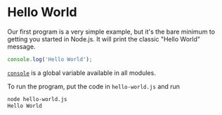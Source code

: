 # Hello World

Our first program is a very simple example, but it's the bare minimum to getting you started
in Node.js. It will print the classic "Hello World" message.

```js
console.log('Hello World');
```

[`console`](https://nodejs.org/api/console.html) is a global variable available in all modules.

To run the program, put the code in `hello-world.js` and run

```sh
node hello-world.js
Hello World
```

